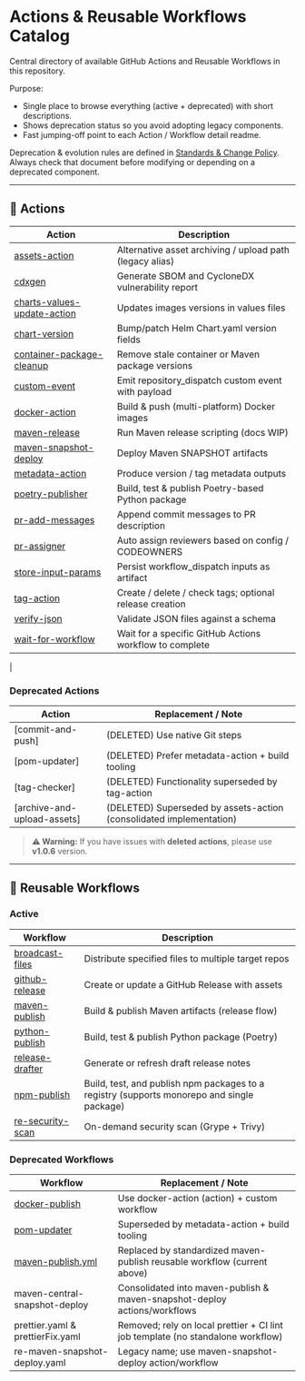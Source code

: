 # Actions & Reusable Workflows Catalog

Central directory of available GitHub Actions and Reusable Workflows in this repository.

Purpose:

* Single place to browse everything (active + deprecated) with short descriptions.
* Shows deprecation status so you avoid adopting legacy components.
* Fast jumping-off point to each Action / Workflow detail readme.

Deprecation & evolution rules are defined in [Standards & Change Policy](standards-and-change-policy.md). Always check that document before modifying or depending on a deprecated component.

---

## 🔄 Actions

| Action | Description |
|--------|-------------|
| [assets-action](../actions/assets-action/README.md) | Alternative asset archiving / upload path (legacy alias) |
| [cdxgen](../actions/cdxgen/README.md) | Generate SBOM and CycloneDX vulnerability report |
| [charts-values-update-action](../actions/charts-values-update-action/README.md) | Updates images versions in values files |
| [chart-version](../actions/chart-version/README.md) | Bump/patch Helm Chart.yaml version fields |
| [container-package-cleanup](../actions/container-package-cleanup/README.md) | Remove stale container or Maven package versions |
| [custom-event](../actions/custom-event/README.md) | Emit repository_dispatch custom event with payload |
| [docker-action](../actions/docker-action/README.md) | Build & push (multi-platform) Docker images |
| [maven-release](../actions/maven-release/README.md) | Run Maven release scripting (docs WIP) |
| [maven-snapshot-deploy](../actions/maven-snapshot-deploy/README.md) | Deploy Maven SNAPSHOT artifacts |
| [metadata-action](../actions/metadata-action/README.md) | Produce version / tag metadata outputs |
| [poetry-publisher](../actions/poetry-publisher/README.md) | Build, test & publish Poetry-based Python package |
| [pr-add-messages](../actions/pr-add-messages/README.md) | Append commit messages to PR description |
| [pr-assigner](../actions/pr-assigner/README.md) | Auto assign reviewers based on config / CODEOWNERS |
| [store-input-params](../actions/store-input-params/README.md) | Persist workflow_dispatch inputs as artifact |
| [tag-action](../actions/tag-action/README.md) | Create / delete / check tags; optional release creation |
| [verify-json](../actions/verify-json/README.md) | Validate JSON files against a schema |
| [wait-for-workflow](../actions/wait-for-workflow/README.md) | Wait for a specific GitHub Actions workflow to complete |
|

### Deprecated Actions

| Action | Replacement / Note |
|--------|--------------------|
| [commit-and-push]|(DELETED) Use native Git steps |
| [pom-updater] |(DELETED) Prefer metadata-action + build tooling |
| [tag-checker]|(DELETED) Functionality superseded by tag-action |
| [archive-and-upload-assets]|(DELETED) Superseded by assets-action (consolidated implementation) |

> **⚠️ Warning:** If you have issues with **deleted actions**, please use **v1.0.6** version.

---

## 🔄 Reusable Workflows

### Active

| Workflow | Description |
|----------|-------------|
| [broadcast-files](reusable/broadcast-files.md) | Distribute specified files to multiple target repos |
| [github-release](reusable/github-release.md) | Create or update a GitHub Release with assets |
| [maven-publish](reusable/maven-publish.md) | Build & publish Maven artifacts (release flow) |
| [python-publish](reusable/python-publish.md) | Build, test & publish Python package (Poetry) |
| [release-drafter](reusable/release-drafter.md) | Generate or refresh draft release notes |
| [npm-publish](reusable/npm-publish.md) | Build, test, and publish npm packages to a registry (supports monorepo and single package) |
| [re-security-scan](reusable/re-security-scan.md) | On-demand security scan (Grype + Trivy) |

### Deprecated Workflows

| Workflow | Replacement / Note |
|----------|--------------------|
| [docker-publish](reusable/docker-publish.md) | Use docker-action (action) + custom workflow |
| [pom-updater](reusable/pom-updater.md) | Superseded by metadata-action + build tooling |
| [maven-publish.yml](reusable/maven-publish.md) | Replaced by standardized maven-publish reusable workflow (current above) |
| maven-central-snapshot-deploy | Consolidated into maven-publish & maven-snapshot-deploy actions/workflows |
| prettier.yaml & prettierFix.yaml | Removed; rely on local prettier + CI lint job template (no standalone workflow) |
| re-maven-snapshot-deploy.yaml | Legacy name; use maven-snapshot-deploy action/workflow |
